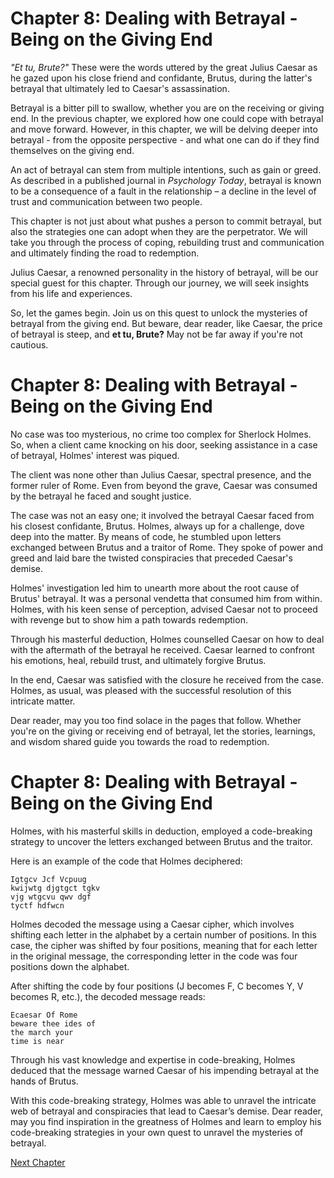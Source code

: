# Chapter 8: Dealing with Betrayal - Being on the Giving End

*"Et tu, Brute?"* These were the words uttered by the great Julius Caesar as he gazed upon his close friend and confidante, Brutus, during the latter's betrayal that ultimately led to Caesar's assassination.

Betrayal is a bitter pill to swallow, whether you are on the receiving or giving end. In the previous chapter, we explored how one could cope with betrayal and move forward. However, in this chapter, we will be delving deeper into betrayal - from the opposite perspective - and what one can do if they find themselves on the giving end.

An act of betrayal can stem from multiple intentions, such as gain or greed. As described in a published journal in *Psychology Today*, betrayal is known to be a consequence of a fault in the relationship – a decline in the level of trust and communication between two people.

This chapter is not just about what pushes a person to commit betrayal, but also the strategies one can adopt when they are the perpetrator. We will take you through the process of coping, rebuilding trust and communication and ultimately finding the road to redemption.

Julius Caesar, a renowned personality in the history of betrayal, will be our special guest for this chapter. Through our journey, we will seek insights from his life and experiences.

So, let the games begin. Join us on this quest to unlock the mysteries of betrayal from the giving end. But beware, dear reader, like Caesar, the price of betrayal is steep, and **et tu, Brute?** May not be far away if you're not cautious.
# Chapter 8: Dealing with Betrayal - Being on the Giving End

No case was too mysterious, no crime too complex for Sherlock Holmes. So, when a client came knocking on his door, seeking assistance in a case of betrayal, Holmes' interest was piqued.

The client was none other than Julius Caesar, spectral presence, and the former ruler of Rome. Even from beyond the grave, Caesar was consumed by the betrayal he faced and sought justice.

The case was not an easy one; it involved the betrayal Caesar faced from his closest confidante, Brutus. Holmes, always up for a challenge, dove deep into the matter. By means of code, he stumbled upon letters exchanged between Brutus and a traitor of Rome. They spoke of power and greed and laid bare the twisted conspiracies that preceded Caesar's demise. 

Holmes' investigation led him to unearth more about the root cause of Brutus' betrayal. It was a personal vendetta that consumed him from within. Holmes, with his keen sense of perception, advised Caesar not to proceed with revenge but to show him a path towards redemption.

Through his masterful deduction, Holmes counselled Caesar on how to deal with the aftermath of the betrayal he received. Caesar learned to confront his emotions, heal, rebuild trust, and ultimately forgive Brutus.

In the end, Caesar was satisfied with the closure he received from the case. Holmes, as usual, was pleased with the successful resolution of this intricate matter.

Dear reader, may you too find solace in the pages that follow. Whether you're on the giving or receiving end of betrayal, let the stories, learnings, and wisdom shared guide you towards the road to redemption.
# Chapter 8: Dealing with Betrayal - Being on the Giving End

Holmes, with his masterful skills in deduction, employed a code-breaking strategy to uncover the letters exchanged between Brutus and the traitor.

Here is an example of the code that Holmes deciphered:

```
Igtgcv Jcf Vcpuug 
kwijwtg djgtgct tgkv 
vjg wtgcvu qwv dgf 
tyctf hdfwcn
```

Holmes decoded the message using a Caesar cipher, which involves shifting each letter in the alphabet by a certain number of positions. In this case, the cipher was shifted by four positions, meaning that for each letter in the original message, the corresponding letter in the code was four positions down the alphabet.

After shifting the code by four positions (J becomes F, C becomes Y, V becomes R, etc.), the decoded message reads:

```
Ecaesar Of Rome 
beware thee ides of 
the march your 
time is near
```

Through his vast knowledge and expertise in code-breaking, Holmes deduced that the message warned Caesar of his impending betrayal at the hands of Brutus.

With this code-breaking strategy, Holmes was able to unravel the intricate web of betrayal and conspiracies that lead to Caesar’s demise. Dear reader, may you find inspiration in the greatness of Holmes and learn to employ his code-breaking strategies in your own quest to unravel the mysteries of betrayal.


[Next Chapter](09_Chapter09.md)